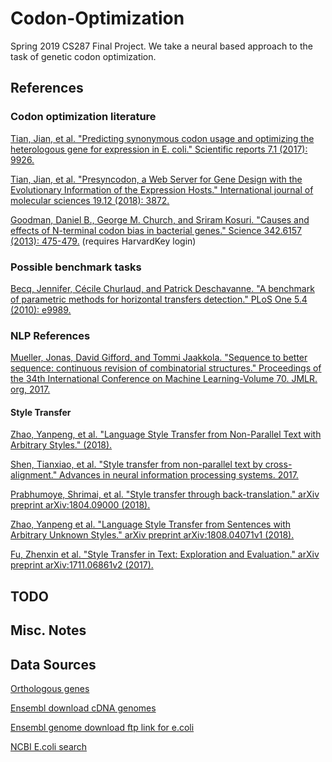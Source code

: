 # Codon-Optimization
Spring 2019 CS287 Final Project. We take a neural based approach to the task of genetic codon optimization.

## References

### Codon optimization literature
[Tian, Jian, et al. "Predicting synonymous codon usage and optimizing the heterologous gene for expression in E. coli." Scientific reports 7.1 (2017): 9926.](https://www.nature.com/articles/s41598-017-10546-0)

[Tian, Jian, et al. "Presyncodon, a Web Server for Gene Design with the Evolutionary Information of the Expression Hosts." International journal of molecular sciences 19.12 (2018): 3872.](https://www.mdpi.com/1422-0067/19/12/3872/htm)

[Goodman, Daniel B., George M. Church, and Sriram Kosuri. "Causes and effects of N-terminal codon bias in bacterial genes." Science 342.6157 (2013): 475-479.](https://science-sciencemag-org.ezp-prod1.hul.harvard.edu/content/sci/342/6157/475.full.pdf) (requires HarvardKey login)

### Possible benchmark tasks

[Becq, Jennifer, Cécile Churlaud, and Patrick Deschavanne. "A benchmark of parametric methods for horizontal transfers detection." PLoS One 5.4 (2010): e9989.](https://journals.plos.org/plosone/article?id=10.1371/journal.pone.0009989)

### NLP References

[Mueller, Jonas, David Gifford, and Tommi Jaakkola. "Sequence to better sequence: continuous revision of combinatorial structures." Proceedings of the 34th International Conference on Machine Learning-Volume 70. JMLR. org, 2017.](http://proceedings.mlr.press/v70/mueller17a/mueller17a.pdf)

#### Style Transfer  
[Zhao, Yanpeng, et al. "Language Style Transfer from Non-Parallel Text with Arbitrary Styles." (2018).](https://openreview.net/pdf?id=B1NKuC6SG)

[Shen, Tianxiao, et al. "Style transfer from non-parallel text by cross-alignment." Advances in neural information processing systems. 2017.](https://papers.nips.cc/paper/7259-style-transfer-from-non-parallel-text-by-cross-alignment.pdf)

[Prabhumoye, Shrimai, et al. "Style transfer through back-translation." arXiv preprint arXiv:1804.09000 (2018).](https://arxiv.org/abs/1804.09000)

[Zhao, Yanpeng et al. "Language Style Transfer from Sentences with Arbitrary Unknown Styles." arXiv preprint arXiv:1808.04071v1 (2018).](https://arxiv.org/pdf/1808.04071.pdf)

[Fu, Zhenxin et al. "Style Transfer in Text: Exploration and Evaluation." arXiv preprint arXiv:1711.06861v2 (2017).](https://arxiv.org/abs/1711.06861)


## TODO

## Misc. Notes

## Data Sources

[Orthologous genes](http://www.pathogenomics.sfu.ca/ortholugedb)

[Ensembl download cDNA genomes](https://bacteria.ensembl.org/info/website/ftp/index.html)

[Ensembl genome download ftp link for e.coli](ftp://ftp.ensemblgenomes.org/pub/release-43/bacteria//fasta/bacteria_0_collection/escherichia_coli_str_k_12_substr_mg1655/cdna/)

[NCBI E.coli search](https://www.ncbi.nlm.nih.gov/search/all/?term=escherichia%20coli)
